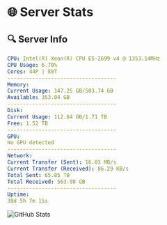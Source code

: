 # 🌐 Server Stats
## 🔍 Server Info
```yaml
CPU: Intel(R) Xeon(R) CPU E5-2699 v4 @ 1353.14MHz
CPU Usage: 6.70%
Cores: 44P | 88T
-----------------------------------
Memory:
Current Usage: 147.25 GB/503.74 GB
Available: 353.04 GB
-----------------------------------
Disk:
Current Usage: 112.64 GB/1.71 TB
Free: 1.52 TB
-----------------------------------
GPU:
No GPU detected
-----------------------------------
Network:
Current Transfer (Sent): 16.03 MB/s
Current Transfer (Received): 86.29 KB/s
Total Sent: 65.85 TB
Total Received: 563.98 GB
-----------------------------------
Uptime:
38d 5h 7m 15s
```
![GitHub Stats](https://img.shields.io/badge/Updated-2025-04-15_02:30:04-blue)